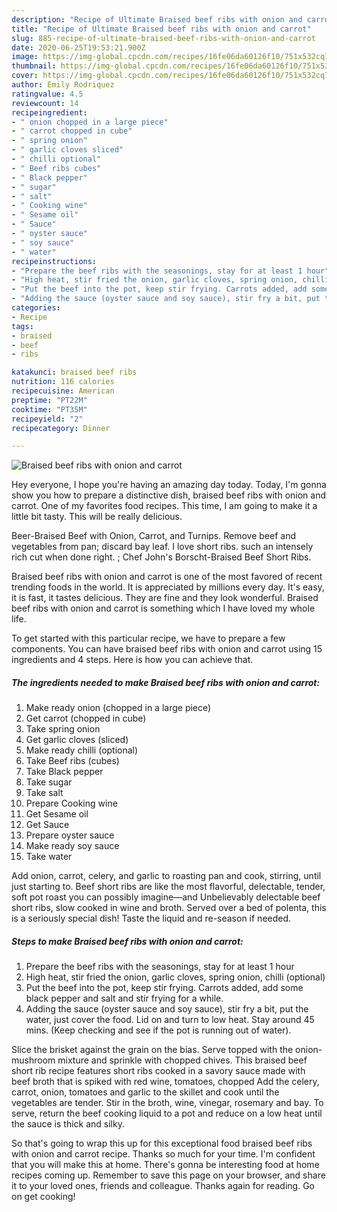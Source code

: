 ```yaml
---
description: "Recipe of Ultimate Braised beef ribs with onion and carrot"
title: "Recipe of Ultimate Braised beef ribs with onion and carrot"
slug: 885-recipe-of-ultimate-braised-beef-ribs-with-onion-and-carrot
date: 2020-06-25T19:53:21.900Z
image: https://img-global.cpcdn.com/recipes/16fe06da60126f10/751x532cq70/braised-beef-ribs-with-onion-and-carrot-recipe-main-photo.jpg
thumbnail: https://img-global.cpcdn.com/recipes/16fe06da60126f10/751x532cq70/braised-beef-ribs-with-onion-and-carrot-recipe-main-photo.jpg
cover: https://img-global.cpcdn.com/recipes/16fe06da60126f10/751x532cq70/braised-beef-ribs-with-onion-and-carrot-recipe-main-photo.jpg
author: Emily Rodriquez
ratingvalue: 4.5
reviewcount: 14
recipeingredient:
- " onion chopped in a large piece"
- " carrot chopped in cube"
- " spring onion"
- " garlic cloves sliced"
- " chilli optional"
- " Beef ribs cubes"
- " Black pepper"
- " sugar"
- " salt"
- " Cooking wine"
- " Sesame oil"
- " Sauce"
- " oyster sauce"
- " soy sauce"
- " water"
recipeinstructions:
- "Prepare the beef ribs with the seasonings, stay for at least 1 hour"
- "High heat, stir fried the onion, garlic cloves, spring onion, chilli (optional)"
- "Put the beef into the pot, keep stir frying. Carrots added, add some black pepper and salt and stir frying for a while."
- "Adding the sauce (oyster sauce and soy sauce), stir fry a bit, put the water, just cover the food. Lid on and turn to low heat. Stay around 45 mins. (Keep checking and see if the pot is running out of water)."
categories:
- Recipe
tags:
- braised
- beef
- ribs

katakunci: braised beef ribs 
nutrition: 116 calories
recipecuisine: American
preptime: "PT22M"
cooktime: "PT35M"
recipeyield: "2"
recipecategory: Dinner

---
```



![Braised beef ribs with onion and carrot](https://img-global.cpcdn.com/recipes/16fe06da60126f10/751x532cq70/braised-beef-ribs-with-onion-and-carrot-recipe-main-photo.jpg)

Hey everyone, I hope you're having an amazing day today. Today, I'm gonna show you how to prepare a distinctive dish, braised beef ribs with onion and carrot. One of my favorites food recipes. This time, I am going to make it a little bit tasty. This will be really delicious.

Beer-Braised Beef with Onion, Carrot, and Turnips. Remove beef and vegetables from pan; discard bay leaf. I love short ribs. such an intensely rich cut when done right. ; Chef John&#39;s Borscht-Braised Beef Short Ribs.

Braised beef ribs with onion and carrot is one of the most favored of recent trending foods in the world. It is appreciated by millions every day. It's easy, it is fast, it tastes delicious. They are fine and they look wonderful. Braised beef ribs with onion and carrot is something which I have loved my whole life.


To get started with this particular recipe, we have to prepare a few components. You can have braised beef ribs with onion and carrot using 15 ingredients and 4 steps. Here is how you can achieve that.

<!--inarticleads1-->

##### The ingredients needed to make Braised beef ribs with onion and carrot:

1. Make ready  onion (chopped in a large piece)
1. Get  carrot (chopped in cube)
1. Take  spring onion
1. Get  garlic cloves (sliced)
1. Make ready  chilli (optional)
1. Take  Beef ribs (cubes)
1. Take  Black pepper
1. Take  sugar
1. Take  salt
1. Prepare  Cooking wine
1. Get  Sesame oil
1. Get  Sauce
1. Prepare  oyster sauce
1. Make ready  soy sauce
1. Take  water


Add onion, carrot, celery, and garlic to roasting pan and cook, stirring, until just starting to. Beef short ribs are like the most flavorful, delectable, tender, soft pot roast you can possibly imagine—and Unbelievably delectable beef short ribs, slow cooked in wine and broth. Served over a bed of polenta, this is a seriously special dish! Taste the liquid and re-season if needed. 

<!--inarticleads2-->

##### Steps to make Braised beef ribs with onion and carrot:

1. Prepare the beef ribs with the seasonings, stay for at least 1 hour
1. High heat, stir fried the onion, garlic cloves, spring onion, chilli (optional)
1. Put the beef into the pot, keep stir frying. Carrots added, add some black pepper and salt and stir frying for a while.
1. Adding the sauce (oyster sauce and soy sauce), stir fry a bit, put the water, just cover the food. Lid on and turn to low heat. Stay around 45 mins. (Keep checking and see if the pot is running out of water).


Slice the brisket against the grain on the bias. Serve topped with the onion-mushroom mixture and sprinkle with chopped chives. This braised beef short rib recipe features short ribs cooked in a savory sauce made with beef broth that is spiked with red wine, tomatoes, chopped Add the celery, carrot, onion, tomatoes and garlic to the skillet and cook until the vegetables are tender. Stir in the broth, wine, vinegar, rosemary and bay. To serve, return the beef cooking liquid to a pot and reduce on a low heat until the sauce is thick and silky. 

So that's going to wrap this up for this exceptional food braised beef ribs with onion and carrot recipe. Thanks so much for your time. I'm confident that you will make this at home. There's gonna be interesting food at home recipes coming up. Remember to save this page on your browser, and share it to your loved ones, friends and colleague. Thanks again for reading. Go on get cooking!
